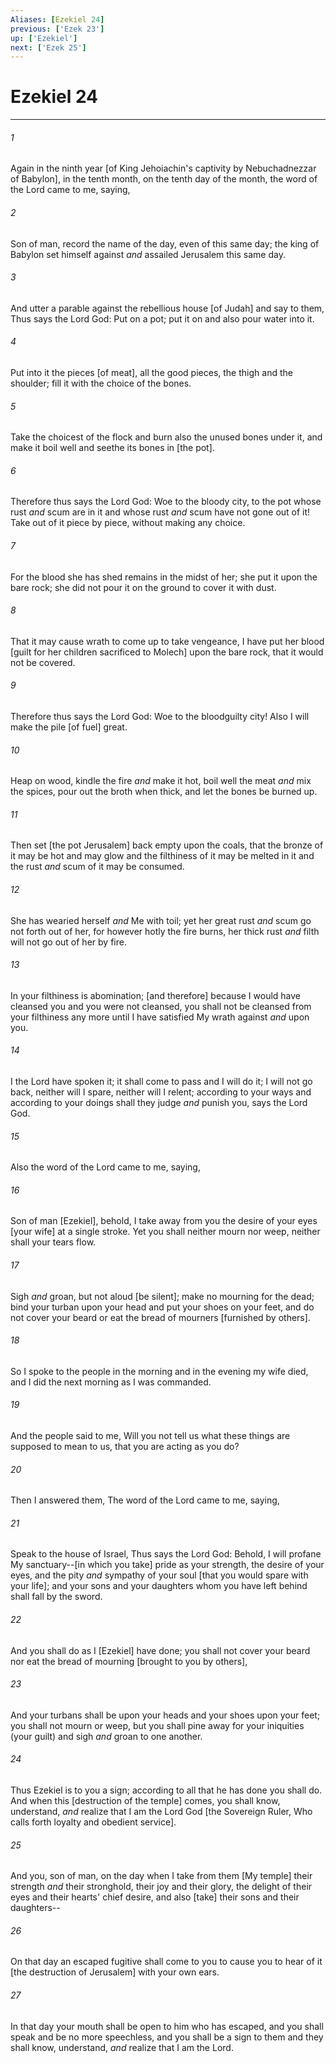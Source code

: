 ```yaml
---
Aliases: [Ezekiel 24]
previous: ['Ezek 23']
up: ['Ezekiel']
next: ['Ezek 25']
---
```

# Ezekiel 24

***














###### 1 






Again in the ninth year [of King Jehoiachin's captivity by Nebuchadnezzar of Babylon], in the tenth month, on the tenth day of the month, the word of the Lord came to me, saying, 













###### 2 






Son of man, record the name of the day, even of this same day; the king of Babylon set himself against _and_ assailed Jerusalem this same day. 













###### 3 






And utter a parable against the rebellious house [of Judah] and say to them, Thus says the Lord God: Put on a pot; put it on and also pour water into it. 













###### 4 






Put into it the pieces [of meat], all the good pieces, the thigh and the shoulder; fill it with the choice of the bones. 













###### 5 






Take the choicest of the flock and burn also the unused bones under it, and make it boil well and seethe its bones in [the pot]. 













###### 6 






Therefore thus says the Lord God: Woe to the bloody city, to the pot whose rust _and_ scum are in it and whose rust _and_ scum have not gone out of it! Take out of it piece by piece, without making any choice. 













###### 7 






For the blood she has shed remains in the midst of her; she put it upon the bare rock; she did not pour it on the ground to cover it with dust. 













###### 8 






That it may cause wrath to come up to take vengeance, I have put her blood [guilt for her children sacrificed to Molech] upon the bare rock, that it would not be covered. 













###### 9 






Therefore thus says the Lord God: Woe to the bloodguilty city! Also I will make the pile [of fuel] great. 













###### 10 






Heap on wood, kindle the fire _and_ make it hot, boil well the meat _and_ mix the spices, pour out the broth when thick, and let the bones be burned up. 













###### 11 






Then set [the pot Jerusalem] back empty upon the coals, that the bronze of it may be hot and may glow and the filthiness of it may be melted in it and the rust _and_ scum of it may be consumed. 













###### 12 






She has wearied herself _and_ Me with toil; yet her great rust _and_ scum go not forth out of her, for however hotly the fire burns, her thick rust _and_ filth will not go out of her by fire. 













###### 13 






In your filthiness is abomination; [and therefore] because I would have cleansed you and you were not cleansed, you shall not be cleansed from your filthiness any more until I have satisfied My wrath against _and_ upon you. 













###### 14 






I the Lord have spoken it; it shall come to pass and I will do it; I will not go back, neither will I spare, neither will I relent; according to your ways and according to your doings shall they judge _and_ punish you, says the Lord God. 













###### 15 






Also the word of the Lord came to me, saying, 













###### 16 






Son of man [Ezekiel], behold, I take away from you the desire of your eyes [your wife] at a single stroke. Yet you shall neither mourn nor weep, neither shall your tears flow. 













###### 17 






Sigh _and_ groan, but not aloud [be silent]; make no mourning for the dead; bind your turban upon your head and put your shoes on your feet, and do not cover your beard or eat the bread of mourners [furnished by others]. 













###### 18 






So I spoke to the people in the morning and in the evening my wife died, and I did the next morning as I was commanded. 













###### 19 






And the people said to me, Will you not tell us what these things are supposed to mean to us, that you are acting as you do? 













###### 20 






Then I answered them, The word of the Lord came to me, saying, 













###### 21 






Speak to the house of Israel, Thus says the Lord God: Behold, I will profane My sanctuary--[in which you take] pride as your strength, the desire of your eyes, and the pity _and_ sympathy of your soul [that you would spare with your life]; and your sons and your daughters whom you have left behind shall fall by the sword. 













###### 22 






And you shall do as I [Ezekiel] have done; you shall not cover your beard nor eat the bread of mourning [brought to you by others], 













###### 23 






And your turbans shall be upon your heads and your shoes upon your feet; you shall not mourn or weep, but you shall pine away for your iniquities (your guilt) and sigh _and_ groan to one another. 













###### 24 






Thus Ezekiel is to you a sign; according to all that he has done you shall do. And when this [destruction of the temple] comes, you shall know, understand, _and_ realize that I am the Lord God [the Sovereign Ruler, Who calls forth loyalty and obedient service]. 













###### 25 






And you, son of man, on the day when I take from them [My temple] their strength _and_ their stronghold, their joy and their glory, the delight of their eyes and their hearts' chief desire, and also [take] their sons and their daughters-- 













###### 26 






On that day an escaped fugitive shall come to you to cause you to hear of it [the destruction of Jerusalem] with your own ears. 













###### 27 






In that day your mouth shall be open to him who has escaped, and you shall speak and be no more speechless, and you shall be a sign to them and they shall know, understand, _and_ realize that I am the Lord.
